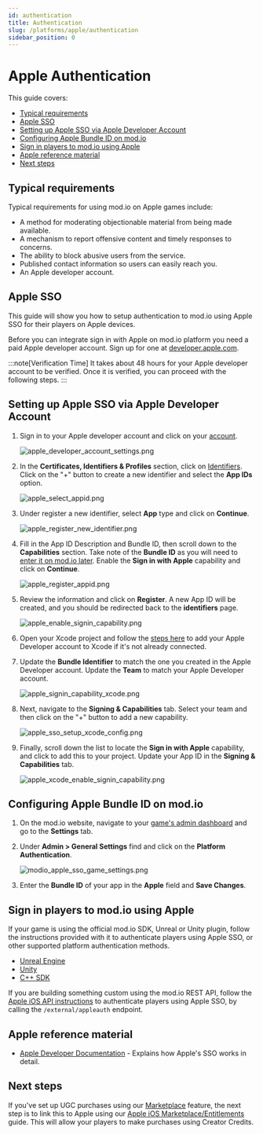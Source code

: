 ```yaml
---
id: authentication
title: Authentication
slug: /platforms/apple/authentication
sidebar_position: 0
---
```


# Apple Authentication

This guide covers:

* [Typical requirements](#typical-requirements)
* [Apple SSO](#apple-sso)
* [Setting up Apple SSO via Apple Developer Account](#setting-up-apple-sso-via-apple-developer-account)
* [Configuring Apple Bundle ID on mod.io](#configuring-apple-bundle-id-on-modio)
* [Sign in players to mod.io using Apple](#sign-in-players-to-modio-using-apple)
* [Apple reference material](#apple-reference-material)
* [Next steps](#next-steps)

## Typical requirements

Typical requirements for using mod.io on Apple games include:

* A method for moderating objectionable material from being made available.
* A mechanism to report offensive content and timely responses to concerns.
* The ability to block abusive users from the service.
* Published contact information so users can easily reach you.
* An Apple developer account.

## Apple SSO

This guide will show you how to setup authentication to mod.io using Apple SSO for their players on Apple devices.

Before you can integrate sign in with Apple on mod.io platform you need a paid Apple developer account. Sign up for one at [developer.apple.com](https://developer.apple.com/).

:::note[Verification Time]
It takes about 48 hours for your Apple developer account to be verified. Once it is verified, you can proceed with the following steps.
:::

## Setting up Apple SSO via Apple Developer Account

1. Sign in to your Apple developer account and click on your [account](https://developer.apple.com/account/).

    ![apple_developer_account_settings.png](img/apple_developer_account_settings.png)

2. In the **Certificates, Identifiers & Profiles** section, click on [Identifiers](https://developer.apple.com/account/resources/identifiers/list). Click on the "+" button to create a new identifier and select the **App IDs** option.

    ![apple_select_appid.png](img/apple_select_appid.png)

3. Under register a new identifier, select **App** type and click on **Continue**.

    ![apple_register_new_identifier.png](img/apple_register_new_identifier.png)

4. Fill in the App ID Description and Bundle ID, then scroll down to the **Capabilities** section. Take note of the **Bundle ID** as you will need to [enter it on mod.io later](#configuring-apple-bundle-id-on-modio). Enable the **Sign in with Apple** capability and click on **Continue**.

    ![apple_register_appid.png](img/apple_register_appid.png)

5. Review the information and click on **Register**. A new App ID will be created, and you should be redirected back to the **identifiers** page.

    ![apple_enable_signin_capability.png](img/apple_enable_signin_capability.png)

6. Open your Xcode project and follow the [steps here](https://help.apple.com/xcode/mac/11.0/#/devaf282080a) to add your Apple Developer account to Xcode if it's not already connected.

7. Update the **Bundle Identifier** to match the one you created in the Apple Developer account. Update the **Team** to match your Apple Developer account.

    ![apple_signin_capability_xcode.png](img/apple_signin_capability_xcode.png)

8. Next, navigate to the **Signing & Capabilities** tab. Select your team and then click on the "+" button to add a new capability.

    ![apple_sso_setup_xcode_config.png](img/apple_sso_setup_xcode_config.png)

9. Finally, scroll down the list to locate the **Sign in with Apple** capability, and click to add this to your project. Update your App ID in the **Signing & Capabilities** tab.

    ![apple_xcode_enable_signin_capability.png](img/apple_xcode_enable_signin_capability.png)

## Configuring Apple Bundle ID on mod.io

1. On the mod.io website, navigate to your [game's admin dashboard](https://mod.io/content) and go to the **Settings** tab.

2. Under **Admin > General Settings** find and click on the **Platform Authentication**.

    ![modio_apple_sso_game_settings.png](img/modio_apple_sso_game_settings.png)

3. Enter the **Bundle ID** of your app in the **Apple** field and **Save Changes**.

## Sign in players to mod.io using Apple

If your game is using the official mod.io SDK, Unreal or Unity plugin, follow the instructions provided with it to authenticate players using Apple SSO, or other supported platform authentication methods.

* [Unreal Engine](/unreal/user-authentication#single-sign-on-authentication)
* [Unity](/unity/user-authentication#single-sign-on)
* [C++ SDK](/cppsdk/user-authentication#ssoexternal-authentication)

If you are building something custom using the mod.io REST API, follow the [Apple iOS API instructions](/restapi/docs/authenticate-via-apple) to authenticate players using Apple SSO, by calling the `/external/appleauth` endpoint.

## Apple reference material

* [Apple Developer Documentation](https://developer.apple.com/documentation/sign_in_with_apple/sign_in_with_apple_rest_api/authenticating_users_with_sign_in_with_apple) - Explains how Apple's SSO works in detail.

## Next steps

If you've set up UGC purchases using our [Marketplace](/monetization/marketplace) feature, the next step is to link this to Apple using our [Apple iOS Marketplace/Entitlements](/platforms/apple/marketplace) guide. This will allow your players to make purchases using Creator Credits. 
